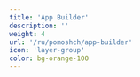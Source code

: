 ```yaml
---
title: 'App Builder'
description: ''
weight: 4
url: '/ru/pomoshch/app-builder'
icon: 'layer-group'
color: bg-orange-100
---
```

